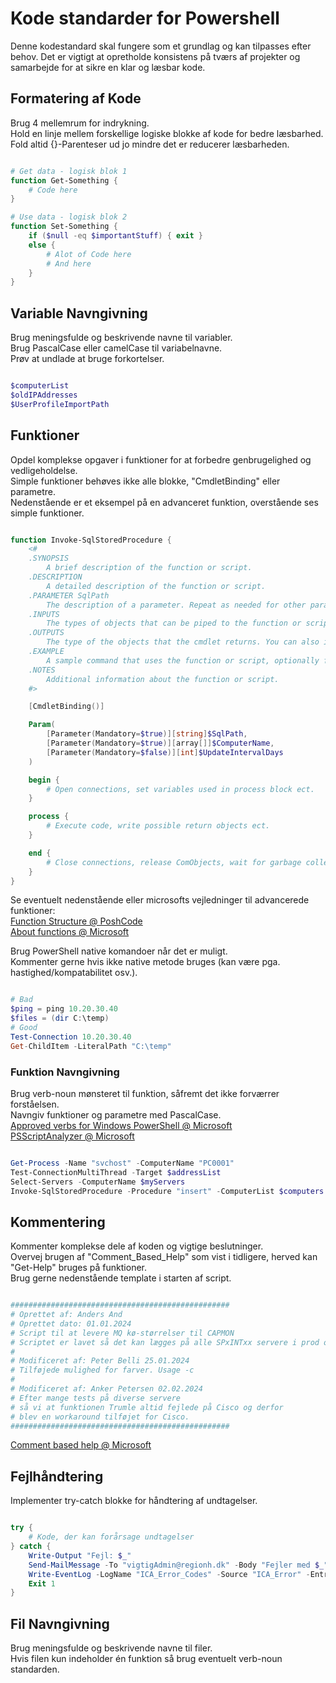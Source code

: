 # Kode standarder for Powershell
Denne kodestandard skal fungere som et grundlag og kan tilpasses efter behov.
Det er vigtigt at opretholde konsistens på tværs af projekter og samarbejde for at sikre en klar og læsbar kode.



## Formatering af Kode
Brug 4 mellemrum for indrykning.  
Hold en linje mellem forskellige logiske blokke af kode for bedre læsbarhed.  
Fold altid {}-Parenteser ud jo mindre det er reducerer læsbarheden.  

```PowerShell

# Get data - logisk blok 1
function Get-Something {
    # Code here
}

# Use data - logisk blok 2
function Set-Something {
    if ($null -eq $importantStuff) { exit }
    else {
        # Alot of Code here
        # And here
    }
}

```


## Variable Navngivning
Brug meningsfulde og beskrivende navne til variabler.  
Brug PascalCase eller camelCase til variabelnavne.  
Prøv at undlade at bruge forkortelser.  

```PowerShell

$computerList
$oldIPAddresses
$UserProfileImportPath

```

## Funktioner
Opdel komplekse opgaver i funktioner for at forbedre genbrugelighed og vedligeholdelse.  
Simple funktioner behøves ikke alle blokke, "CmdletBinding" eller parametre.  
Nedenstående er et eksempel på en advanceret funktion, overstående ses simple funktioner.  

```PowerShell

function Invoke-SqlStoredProcedure {
    <#
    .SYNOPSIS
        A brief description of the function or script.
    .DESCRIPTION 
        A detailed description of the function or script.
    .PARAMETER SqlPath
        The description of a parameter. Repeat as needed for other parameters.
    .INPUTS
        The types of objects that can be piped to the function or script. You can also include a description of the input objects.
    .OUTPUTS
        The type of the objects that the cmdlet returns. You can also include a description of the returned objects.
    .EXAMPLE
        A sample command that uses the function or script, optionally followed by sample output and a description.
    .NOTES
        Additional information about the function or script.
    #>

    [CmdletBinding()]

    Param(
        [Parameter(Mandatory=$true)][string]$SqlPath,
        [Parameter(Mandatory=$true)][array[]]$ComputerName,
        [Parameter(Mandatory=$false)][int]$UpdateIntervalDays
    )

    begin {
        # Open connections, set variables used in process block ect.
    }

    process {
        # Execute code, write possible return objects ect.
    }

    end {
        # Close connections, release ComObjects, wait for garbage collector ect.
    }
}

```

Se eventuelt nedenstående eller microsofts vejledninger til advancerede funktioner:  
[Function Structure @ PoshCode](https://github.com/PoshCode/PowerShellPracticeAndStyle/blob/master/Style-Guide/Function-Structure.md)  
[About functions @ Microsoft](https://learn.microsoft.com/en-us/powershell/module/microsoft.powershell.core/about/about_functions?view=powershell-7.4)

Brug PowerShell native komandoer når det er muligt.  
Kommenter gerne hvis ikke native metode bruges (kan være pga. hastighed/kompatabilitet osv.).

```PowerShell

# Bad
$ping = ping 10.20.30.40
$files = (dir C:\temp)
# Good
Test-Connection 10.20.30.40
Get-ChildItem -LiteralPath "C:\temp"

```

### Funktion Navngivning
Brug verb-noun mønsteret til funktion, såfremt det ikke forværrer forståelsen.  
Navngiv funktioner og parametre med PascalCase.  
[Approved verbs for Windows PowerShell @ Microsoft](https://learn.microsoft.com/en-us/powershell/scripting/developer/cmdlet/approved-verbs-for-windows-powershell-commands?view=powershell-7.4)  
[PSScriptAnalyzer @ Microsoft](https://learn.microsoft.com/en-us/powershell/utility-modules/psscriptanalyzer/overview?view=ps-modules)

```PowerShell

Get-Process -Name "svchost" -ComputerName "PC0001"
Test-ConnectionMultiThread -Target $addressList
Select-Servers -ComputerName $myServers
Invoke-SqlStoredProcedure -Procedure "insert" -ComputerList $computers

```



## Kommentering
Kommenter komplekse dele af koden og vigtige beslutninger.  
Overvej brugen af "Comment_Based_Help" som vist i tidligere, herved kan "Get-Help" bruges på funktioner.  
Brug gerne nedenstående template i starten af script.  

```PowerShell

#################################################
# Oprettet af: Anders And
# Oprettet dato: 01.01.2024
# Script til at levere MQ kø-størrelser til CAPMON
# Scriptet er lavet så det kan lægges på alle SPxINTxx servere i prod og preprod
#
# Modificeret af: Peter Belli 25.01.2024
# Tilføjede mulighed for farver. Usage -c
#
# Modificeret af: Anker Petersen 02.02.2024
# Efter mange tests på diverse servere
# så vi at funktionen Trumle altid fejlede på Cisco og derfor
# blev en workaround tilføjet for Cisco. 
#################################################

```

[Comment based help @ Microsoft](https://learn.microsoft.com/en-us/powershell/module/microsoft.powershell.core/about/about_comment_based_help?view=powershell-7.4)  



## Fejlhåndtering
Implementer try-catch blokke for håndtering af undtagelser.

```PowerShell

try {
    # Kode, der kan forårsage undtagelser
} catch {
    Write-Output "Fejl: $_"
    Send-MailMessage -To "vigtigAdmin@regionh.dk" -Body "Fejler med $_" -SmtpServer smtprelay@regionh.top.local
    Write-EventLog -LogName "ICA_Error_Codes" -Source "ICA_Error" -EntryType Error -EventId 1 -Message "$printerName, $server, $name"
    Exit 1
}

```


## Fil Navngivning
Brug meningsfulde og beskrivende navne til filer.  
Hvis filen kun indeholder én funktion så brug eventuelt verb-noun standarden.  
